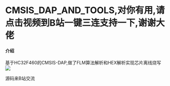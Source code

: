 # CMSIS_DAP_AND_TOOLS,对你有用,请点击视频到B站一键三连支持一下,谢谢大佬

#### 介绍
基于HC32F460的CMSIS-DAP,做了FLM算法解析和HEX解析实现芯片离线烧写
 [![](https://bb-embed.zjffun.com/embed?v=BV1HL411h77P)](https://www.bilibili.com/video/BV1HL411h77P/?vd_source=befefe24dbbfb8a0660475e2f7cb5675)

源码来B站交流
